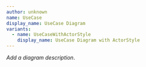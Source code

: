 ```yaml
---
author: unknown
name: UseCase
display_name: UseCase Diagram
variants:
  - name: UseCaseWithActorStyle
    display_name: UseCase Diagram with ActorStyle
---
```

_Add a diagram description_.
